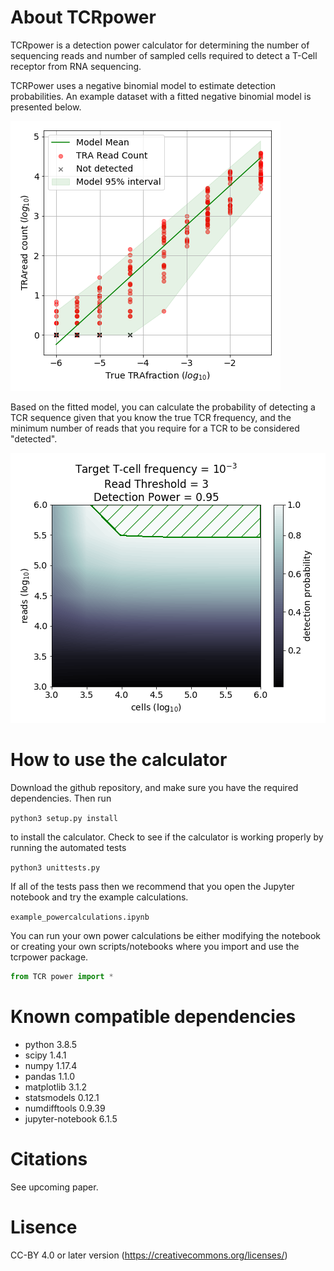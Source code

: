 # About TCRpower
TCRpower is a detection power calculator for determining the number of sequencing reads and number of sampled cells required to detect a T-Cell receptor from RNA sequencing.

TCRPower uses a negative binomial model to estimate detection probabilities. An example dataset with a fitted negative
binomial model is presented below.

![Example images](/testdata/readcounts_model.png)

Based on the fitted model, you can calculate the probability of detecting a TCR sequence given that you know the true
TCR frequency, and the minimum number of reads that you require for a TCR to be considered "detected".

![Example images](/testdata/powercalc.png)

# How to use the calculator
Download the github repository, and make sure you have the required dependencies. Then run

`python3 setup.py install`

to install the calculator. Check to see if the calculator is working properly by running the automated tests

`python3 unittests.py`

If all of the tests pass then we recommend that you open the Jupyter notebook and try the example calculations.

`example_powercalculations.ipynb`

You can run your own power calculations be either modifying the notebook or creating your own scripts/notebooks 
where you import and use the tcrpower package.

```python
from TCR power import *
```

# Known compatible dependencies
* python 3.8.5
* scipy 1.4.1
* numpy 1.17.4
* pandas 1.1.0
* matplotlib 3.1.2
* statsmodels 0.12.1
* numdifftools 0.9.39
* jupyter-notebook 6.1.5

# Citations
See upcoming paper.

<!--

The original crack generation method was developed in 

Costa, Caroline Mendonca, et al. "An efficient finite element approach for modeling fibrotic clefts in the heart." IEEE Transactions on Biomedical Engineering 61.3 (2013): 900-910.

For the extension with topological analysis please cite

Balaban G, et al. "3D Electrophysiological Modeling of InterstitialFibrosis Networks and Their Role in VentricularArrhythmias in Non-ischemic Cardiomyopathy." IEEE Transactions on Biomedical Engineering (upcoming).
DOI 0.1109/TBME.2020.2976924 
 -->

# Lisence 
CC-BY 4.0 or later version (https://creativecommons.org/licenses/)
